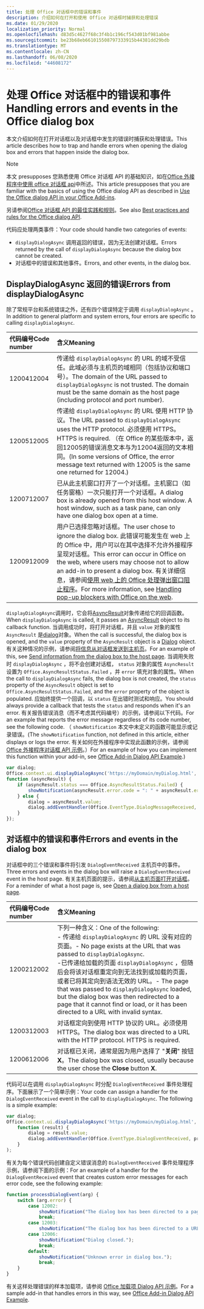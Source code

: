 ```yaml
---
title: 处理 Office 对话框中的错误和事件
description: 介绍如何在打开和使用 Office 对话框时捕获和处理错误
ms.date: 01/29/2020
localization_priority: Normal
ms.openlocfilehash: d83d5c4627f68c3f4b1c196cf543d01bf981abbe
ms.sourcegitcommit: be23b68eb661015508797333915b44381dd29bdb
ms.translationtype: MT
ms.contentlocale: zh-CN
ms.lasthandoff: 06/08/2020
ms.locfileid: "44608172"
---
```

# <a name="handling-errors-and-events-in-the-office-dialog-box"></a><span data-ttu-id="f4be8-103">处理 Office 对话框中的错误和事件</span><span class="sxs-lookup"><span data-stu-id="f4be8-103">Handling errors and events in the Office dialog box</span></span>

<span data-ttu-id="f4be8-104">本文介绍如何在打开对话框以及对话框中发生的错误时捕获和处理错误。</span><span class="sxs-lookup"><span data-stu-id="f4be8-104">This article describes how to trap and handle errors when opening the dialog box and errors that happen inside the dialog box.</span></span>

> [!NOTE]
> <span data-ttu-id="f4be8-105">本文 presupposes 您熟悉使用 Office 对话框 API 的基础知识，如在[Office 外接程序中使用 office 对话框 api](dialog-api-in-office-add-ins.md)中所述。</span><span class="sxs-lookup"><span data-stu-id="f4be8-105">This article presupposes that you are familiar with the basics of using the Office dialog API as described in [Use the Office dialog API in your Office Add-ins](dialog-api-in-office-add-ins.md).</span></span>
> 
> <span data-ttu-id="f4be8-106">另请参阅[Office 对话框 API 的最佳实践和规则](dialog-best-practices.md)。</span><span class="sxs-lookup"><span data-stu-id="f4be8-106">See also [Best practices and rules for the Office dialog API](dialog-best-practices.md).</span></span>

<span data-ttu-id="f4be8-107">代码应处理两类事件：</span><span class="sxs-lookup"><span data-stu-id="f4be8-107">Your code should handle two categories of events:</span></span>

- <span data-ttu-id="f4be8-108">`displayDialogAsync` 调用返回的错误，因为无法创建对话框。</span><span class="sxs-lookup"><span data-stu-id="f4be8-108">Errors returned by the call of `displayDialogAsync` because the dialog box cannot be created.</span></span>
- <span data-ttu-id="f4be8-109">对话框中的错误和其他事件。</span><span class="sxs-lookup"><span data-stu-id="f4be8-109">Errors, and other events, in the dialog box.</span></span>

## <a name="errors-from-displaydialogasync"></a><span data-ttu-id="f4be8-110">DisplayDialogAsync 返回的错误</span><span class="sxs-lookup"><span data-stu-id="f4be8-110">Errors from displayDialogAsync</span></span>

<span data-ttu-id="f4be8-111">除了常规平台和系统错误之外，还有四个错误特定于调用 `displayDialogAsync` 。</span><span class="sxs-lookup"><span data-stu-id="f4be8-111">In addition to general platform and system errors, four errors are specific to calling `displayDialogAsync`.</span></span>

|<span data-ttu-id="f4be8-112">代码编号</span><span class="sxs-lookup"><span data-stu-id="f4be8-112">Code number</span></span>|<span data-ttu-id="f4be8-113">含义</span><span class="sxs-lookup"><span data-stu-id="f4be8-113">Meaning</span></span>|
|:-----|:-----|
|<span data-ttu-id="f4be8-114">12004</span><span class="sxs-lookup"><span data-stu-id="f4be8-114">12004</span></span>|<span data-ttu-id="f4be8-p101">传递给 `displayDialogAsync` 的 URL 的域不受信任。此域必须与主机页的域相同（包括协议和端口号）。</span><span class="sxs-lookup"><span data-stu-id="f4be8-p101">The domain of the URL passed to `displayDialogAsync` is not trusted. The domain must be the same domain as the host page (including protocol and port number).</span></span>|
|<span data-ttu-id="f4be8-117">12005</span><span class="sxs-lookup"><span data-stu-id="f4be8-117">12005</span></span>|<span data-ttu-id="f4be8-118">传递给 `displayDialogAsync` 的 URL 使用 HTTP 协议。</span><span class="sxs-lookup"><span data-stu-id="f4be8-118">The URL passed to `displayDialogAsync` uses the HTTP protocol.</span></span> <span data-ttu-id="f4be8-119">必须使用 HTTPS。</span><span class="sxs-lookup"><span data-stu-id="f4be8-119">HTTPS is required.</span></span> <span data-ttu-id="f4be8-120">（在 Office 的某些版本中，返回12005的错误消息文本与为12004返回的文本相同。</span><span class="sxs-lookup"><span data-stu-id="f4be8-120">(In some versions of Office, the error message text returned with 12005 is the same one returned for 12004.)</span></span>|
|<span data-ttu-id="f4be8-121"><span id="12007">12007</span></span><span class="sxs-lookup"><span data-stu-id="f4be8-121"><span id="12007">12007</span></span></span><!-- The span is needed because office-js-helpers has an error message that links to this table row. -->|<span data-ttu-id="f4be8-p103">已从此主机窗口打开了一个对话框。主机窗口（如任务窗格）一次只能打开一个对话框。</span><span class="sxs-lookup"><span data-stu-id="f4be8-p103">A dialog box is already opened from this host window. A host window, such as a task pane, can only have one dialog box open at a time.</span></span>|
|<span data-ttu-id="f4be8-124">12009</span><span class="sxs-lookup"><span data-stu-id="f4be8-124">12009</span></span>|<span data-ttu-id="f4be8-125">用户已选择忽略对话框。</span><span class="sxs-lookup"><span data-stu-id="f4be8-125">The user chose to ignore the dialog box.</span></span> <span data-ttu-id="f4be8-126">此错误可能发生在 web 上的 Office 中，用户可以在其中选择不允许外接程序呈现对话框。</span><span class="sxs-lookup"><span data-stu-id="f4be8-126">This error can occur in Office on the web, where users may choose not to allow an add-in to present a dialog box.</span></span> <span data-ttu-id="f4be8-127">有关详细信息，请参阅[使用 web 上的 Office 处理弹出窗口阻止程序](dialog-best-practices.md#handling-pop-up-blockers-with-office-on-the-web)。</span><span class="sxs-lookup"><span data-stu-id="f4be8-127">For more information, see [Handling pop-up blockers with Office on the web](dialog-best-practices.md#handling-pop-up-blockers-with-office-on-the-web).</span></span>|

<span data-ttu-id="f4be8-128">`displayDialogAsync`调用时，它会将[AsyncResult](/javascript/api/office/office.asyncresult)对象传递给它的回调函数。</span><span class="sxs-lookup"><span data-stu-id="f4be8-128">When `displayDialogAsync` is called, it passes an [AsyncResult](/javascript/api/office/office.asyncresult) object to its callback function.</span></span> <span data-ttu-id="f4be8-129">当调用成功时，将打开对话框，并且 `value` 对象的属性 `AsyncResult` 是[dialog](/javascript/api/office/office.dialog)对象。</span><span class="sxs-lookup"><span data-stu-id="f4be8-129">When the call is successful, the dialog box is opened, and the `value` property of the `AsyncResult` object is a [Dialog](/javascript/api/office/office.dialog) object.</span></span> <span data-ttu-id="f4be8-130">有关这种情况的示例，请参阅[将信息从对话框发送到主机页](dialog-api-in-office-add-ins.md#send-information-from-the-dialog-box-to-the-host-page)。</span><span class="sxs-lookup"><span data-stu-id="f4be8-130">For an example of this, see [Send information from the dialog box to the host page](dialog-api-in-office-add-ins.md#send-information-from-the-dialog-box-to-the-host-page).</span></span> <span data-ttu-id="f4be8-131">当调用失败时 `displayDialogAsync` ，将不会创建对话框， `status` 对象的属性 `AsyncResult` 设置为 `Office.AsyncResultStatus.Failed` ，并 `error` 填充对象的属性。</span><span class="sxs-lookup"><span data-stu-id="f4be8-131">When the call to `displayDialogAsync` fails, the dialog box is not created, the `status` property of the `AsyncResult` object is set to `Office.AsyncResultStatus.Failed`, and the `error` property of the object is populated.</span></span> <span data-ttu-id="f4be8-132">应始终提供一个回调，以 `status` 在出错时测试和响应。</span><span class="sxs-lookup"><span data-stu-id="f4be8-132">You should always provide a callback that tests the `status` and responds when it's an error.</span></span> <span data-ttu-id="f4be8-133">有关报告错误消息（而不考虑其代码编号）的示例，请参阅以下代码。</span><span class="sxs-lookup"><span data-stu-id="f4be8-133">For an example that reports the error message regardless of its code number, see the following code.</span></span> <span data-ttu-id="f4be8-134">（ `showNotification` 本文中未定义的函数可能显示或记录错误。</span><span class="sxs-lookup"><span data-stu-id="f4be8-134">(The `showNotification` function, not defined in this article, either displays or logs the error.</span></span> <span data-ttu-id="f4be8-135">有关如何在外接程序中实现此函数的示例，请参阅[Office 外接程序对话框 API 示例](https://github.com/OfficeDev/Office-Add-in-Dialog-API-Simple-Example)。）</span><span class="sxs-lookup"><span data-stu-id="f4be8-135">For an example of how you can implement this function within your add-in, see [Office Add-in Dialog API Example](https://github.com/OfficeDev/Office-Add-in-Dialog-API-Simple-Example).)</span></span>

```js
var dialog;
Office.context.ui.displayDialogAsync('https://myDomain/myDialog.html',
function (asyncResult) {
    if (asyncResult.status === Office.AsyncResultStatus.Failed) {
        showNotification(asyncResult.error.code = ": " + asyncResult.error.message);
    } else {
        dialog = asyncResult.value;
        dialog.addEventHandler(Office.EventType.DialogMessageReceived, processMessage);
    }
});
```

## <a name="errors-and-events-in-the-dialog-box"></a><span data-ttu-id="f4be8-136">对话框中的错误和事件</span><span class="sxs-lookup"><span data-stu-id="f4be8-136">Errors and events in the dialog box</span></span>

<span data-ttu-id="f4be8-137">对话框中的三个错误和事件将引发 `DialogEventReceived` 主机页中的事件。</span><span class="sxs-lookup"><span data-stu-id="f4be8-137">Three errors and events in the dialog box will raise a `DialogEventReceived` event in the host page.</span></span> <span data-ttu-id="f4be8-138">有关主机页面的提示，请参阅[从主机页面打开对话框](dialog-api-in-office-add-ins.md#open-a-dialog-box-from-a-host-page)。</span><span class="sxs-lookup"><span data-stu-id="f4be8-138">For a reminder of what a host page is, see [Open a dialog box from a host page](dialog-api-in-office-add-ins.md#open-a-dialog-box-from-a-host-page).</span></span>

|<span data-ttu-id="f4be8-139">代码编号</span><span class="sxs-lookup"><span data-stu-id="f4be8-139">Code number</span></span>|<span data-ttu-id="f4be8-140">含义</span><span class="sxs-lookup"><span data-stu-id="f4be8-140">Meaning</span></span>|
|:-----|:-----|
|<span data-ttu-id="f4be8-141">12002</span><span class="sxs-lookup"><span data-stu-id="f4be8-141">12002</span></span>|<span data-ttu-id="f4be8-142">下列一种含义：</span><span class="sxs-lookup"><span data-stu-id="f4be8-142">One of the following:</span></span><br> <span data-ttu-id="f4be8-143">- 传递给 `displayDialogAsync` 的 URL 没有对应的页面。</span><span class="sxs-lookup"><span data-stu-id="f4be8-143">- No page exists at the URL that was passed to `displayDialogAsync`.</span></span><br> <span data-ttu-id="f4be8-144">-已传递给加载的页面 `displayDialogAsync` ，但随后会将该对话框重定向到无法找到或加载的页面，或者已将其定向到语法无效的 URL。</span><span class="sxs-lookup"><span data-stu-id="f4be8-144">- The page that was passed to `displayDialogAsync` loaded, but the dialog box was then redirected to a page that it cannot find or load, or it has been directed to a URL with invalid syntax.</span></span>|
|<span data-ttu-id="f4be8-145">12003</span><span class="sxs-lookup"><span data-stu-id="f4be8-145">12003</span></span>|<span data-ttu-id="f4be8-p107">对话框定向到使用 HTTP 协议的 URL。必须使用 HTTPS。</span><span class="sxs-lookup"><span data-stu-id="f4be8-p107">The dialog box was directed to a URL with the HTTP protocol. HTTPS is required.</span></span>|
|<span data-ttu-id="f4be8-148">12006</span><span class="sxs-lookup"><span data-stu-id="f4be8-148">12006</span></span>|<span data-ttu-id="f4be8-149">对话框已关闭，通常是因为用户选择了 "**关闭**" 按钮**X**。</span><span class="sxs-lookup"><span data-stu-id="f4be8-149">The dialog box was closed, usually because the user chose the **Close** button **X**.</span></span>|

<span data-ttu-id="f4be8-p108">代码可以在调用 `displayDialogAsync` 时分配 `DialogEventReceived` 事件处理程序。下面展示了一个简单示例：</span><span class="sxs-lookup"><span data-stu-id="f4be8-p108">Your code can assign a handler for the `DialogEventReceived` event in the call to `displayDialogAsync`. The following is a simple example:</span></span>

```js
var dialog;
Office.context.ui.displayDialogAsync('https://myDomain/myDialog.html',
    function (result) {
        dialog = result.value;
        dialog.addEventHandler(Office.EventType.DialogEventReceived, processDialogEvent);
    }
);
```

<span data-ttu-id="f4be8-152">有关为每个错误代码创建自定义错误消息的 `DialogEventReceived` 事件处理程序示例，请参阅下面的示例：</span><span class="sxs-lookup"><span data-stu-id="f4be8-152">For an example of a handler for the `DialogEventReceived` event that creates custom error messages for each error code, see the following example:</span></span>

```js
function processDialogEvent(arg) {
    switch (arg.error) {
        case 12002:
            showNotification("The dialog box has been directed to a page that it cannot find or load, or the URL syntax is invalid.");
            break;
        case 12003:
            showNotification("The dialog box has been directed to a URL with the HTTP protocol. HTTPS is required.");            break;
        case 12006:
            showNotification("Dialog closed.");
            break;
        default:
            showNotification("Unknown error in dialog box.");
            break;
    }
}
```

<span data-ttu-id="f4be8-153">有关这样处理错误的样本加载项，请参阅 [Office 加载项 Dialog API 示例](https://github.com/OfficeDev/Office-Add-in-Dialog-API-Simple-Example)。</span><span class="sxs-lookup"><span data-stu-id="f4be8-153">For a sample add-in that handles errors in this way, see [Office Add-in Dialog API Example](https://github.com/OfficeDev/Office-Add-in-Dialog-API-Simple-Example).</span></span>
